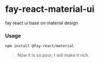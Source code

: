 # fay-react-material-ui
fay react ui base on material design

### Usage

<code>npm install @fay-react/material</code>

> Now it is so poor, I will make it rich.
